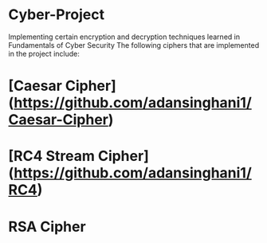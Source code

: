 # Cyber-Project
Implementing certain encryption and decryption techniques learned in Fundamentals of Cyber Security
The following ciphers that are implemented in the project include:
# [Caesar Cipher] (https://github.com/adansinghani1/Caesar-Cipher)
# [RC4 Stream Cipher] (https://github.com/adansinghani1/RC4)
# RSA Cipher
